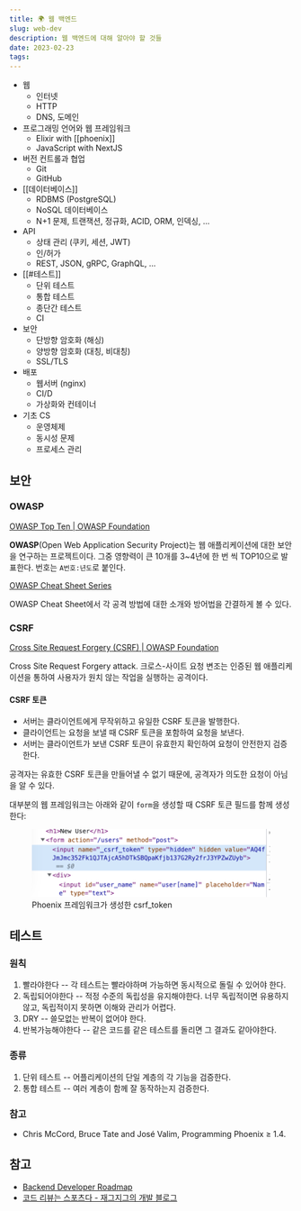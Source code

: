 ```yaml
---
title: 🌍 웹 백엔드
slug: web-dev
description: 웹 백엔드에 대해 알아야 할 것들
date: 2023-02-23
tags:
---
```


- 웹
	- 인터넷
	- HTTP
	- DNS, 도메인
- 프로그래밍 언어와 웹 프레임워크
	- Elixir with [[phoenix]]
	- JavaScript with NextJS
- 버전 컨트롤과 협업
	- Git
	- GitHub
- [[데이터베이스]]
	- RDBMS (PostgreSQL)
	- NoSQL 데이터베이스
	- N+1 문제, 트랜잭션, 정규화, ACID, ORM, 인덱싱, ...
- API
	- 상태 관리 (쿠키, 세션, JWT)
	- 인/허가
	- REST, JSON, gRPC, GraphQL, ...
- [[#테스트]]
	- 단위 테스트
	- 통합 테스트
	- 종단간 테스트
	- CI
- 보안
	- 단방향 암호화 (해싱)
	- 양방향 암호화 (대칭, 비대칭)
	- SSL/TLS
- 배포
	- 웹서버 (nginx)
	- CI/D
	- 가상화와 컨테이너
- 기초 CS
	- 운영체제
	- 동시성 문제
	- 프로세스 관리

## 보안

### OWASP

[OWASP Top Ten | OWASP Foundation](https://owasp.org/www-project-top-ten/)

**OWASP**(Open Web Application Security Project)는 웹 애플리케이션에 대한 보안을 연구하는 프로젝트이다. 그중 영향력이 큰 10개를 3~4년에 한 번 씩 TOP10으로 발표한다. 번호는 `A번호:년도`로 붙인다.

[OWASP Cheat Sheet Series](https://cheatsheetseries.owasp.org/index.html)

OWASP Cheat Sheet에서 각 공격 방법에 대한 소개와 방어법을 간결하게 볼 수 있다.

### CSRF

[Cross Site Request Forgery (CSRF) | OWASP Foundation](https://owasp.org/www-community/attacks/csrf)

Cross Site Request Forgery attack. 크로스-사이트 요청 변조는 인증된 웹 애플리케이션을 통하여 사용자가 원치 않는 작업을 실행하는 공격이다.

#### CSRF 토큰

- 서버는 클라이언트에게 무작위하고 유일한 CSRF 토큰을 발행한다.
- 클라이언트는 요청을 보낼 때 CSRF 토큰을 포함하여 요청을 보낸다.
- 서버는 클라이언트가 보낸 CSRF 토큰이 유효한지 확인하여 요청이 안전한지 검증한다.

공격자는 유효한 CSRF 토큰을 만들어낼 수 없기 때문에, 공격자가 의도한 요청이 아님을 알 수 있다.

대부분의 웹 프레임워크는 아래와 같이 `form`을 생성할 때 CSRF 토큰 필드를 함께 생성한다:

<figure>
  <img src="../assets/phoenix-csrf-token-example.png" />
  <figcaption>Phoenix 프레임워크가 생성한 csrf_token</figcaption>
</figure>

## 테스트

### 원칙

1. 빨라야한다 -- 각 테스트는 빨라야하며 가능하면 동시적으로 돌릴 수 있어야
한다.
2. 독립되어야한다 -- 적정 수준의 독립성을 유지해야한다. 너무 독립적이면
유용하지 않고, 독립적이지 못하면 이해와 관리가 어렵다.
3. DRY -- 쓸모없는 반복이 없어야 한다.
4. 반복가능해야한다 -- 같은 코드를 같은 테스트를 돌리면 그 결과도 같아야한다.

### 종류

1. 단위 테스트 -- 어플리케이션의 단일 계층의 각 기능을 검증한다.
2. 통합 테스트 -- 여러 계층이 함께 잘 동작하는지 검증한다.

### 참고

- Chris McCord, Bruce Tate and José Valim, Programming Phoenix ≥ 1.4.

## 참고

- [Backend Developer Roadmap](https://roadmap.sh/backend)
- [코드 리뷰는 스포츠다 - 재그지그의 개발 블로그](https://wormwlrm.github.io/2023/02/20/Code-Review-is-a-Sports.html)